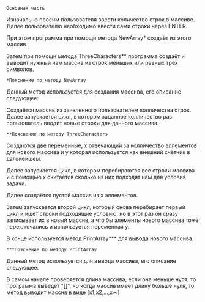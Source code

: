 ```
Основная часть
```

Изначально просим пользователя ввести количество строк в массиве.
Далее пользователю необходимо ввести сами строки через ENTER.

При этом программа при помощи метода NewArray* создаёт из этого массив.

Затем при помощи метода ThreeCharacters** программа создаёт и выводит нужный нам массив из строк меньших или равных трёх символов.

```
*Пояснение по методу NewArray
```
Данный метод используется для создания массива, его описание следующее:

Создаётся массив из заявленного пользователем колличества строк.
Далее запускается цикл, в котором заданное колличество раз пользователь вводит новые строки для данного массива.

```
**Пояснение по методу ThreeCharacters
```
Создаются две переменные, x отвечающий за колличество эллементов для нового массива и y которая используется как внешний счётчик в дальнейшем.

Далее запускается цикл, в котором перебираются все строки массива и с помощью x считается сколько из них подходят нам для условия задачи.

Далее создаётся пустой массив из x эллементов.

Затем запускается второй цикл, который снова перебирает первый цикл и ищет строки подходящие условию, но в этот раз он сразу записывает их в новый массив, а что бы элементы нового массива тоже переключались и используется переменная y.

В конце используется метод PrintArray*** для вывода нового массива.

```
***Пояснение по методу PrintArray
```

Данный метод используется для вывода массива, его описание следующее:

В самом начале проверяется длина массива, если она меньше нуля, то программа выведет "[]", но когда массив имеет длину больше нуля, то метод выводит массив в виде [x1,x2,...,x∞]
